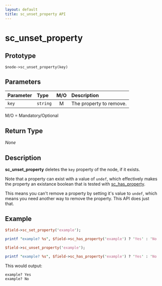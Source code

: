 ```yaml
---
layout: default
title: sc_unset_property API
---
```



sc_unset_property
=================


Prototype
---------

```
$node->sc_unset_property(key)
```


Parameters
----------

| Parameter | Type     | M/O | Description                                    |
|:----------|:---------|:---:|:-----------------------------------------------|
| `key`     | `string` |  M  | The property to remove.                        |

M/O = Mandatory/Optional


Return Type
-----------

_None_


Description
-----------

**sc_unset_property** deletes the `key` property of the node, if it exists.

Note that a property can exist with a value of `undef`, which effectively
makes the property an existance boolean that is tested with 
[sc_has_property](sc_has_property).

This means you can't remove a property by setting it's value to `undef`,
which means you need another way to remove the property.  This API
does just that.


Example
-------

```perl
$field->sc_set_property('example');

printf "example? %s", $field->sc_has_property('example') ? 'Yes' : 'No';
	
$field->sc_unset_property('example');

printf "example? %s", $field->sc_has_property('example') ? 'Yes' : 'No';
```

This would output:

```
example? Yes
example? No
```
